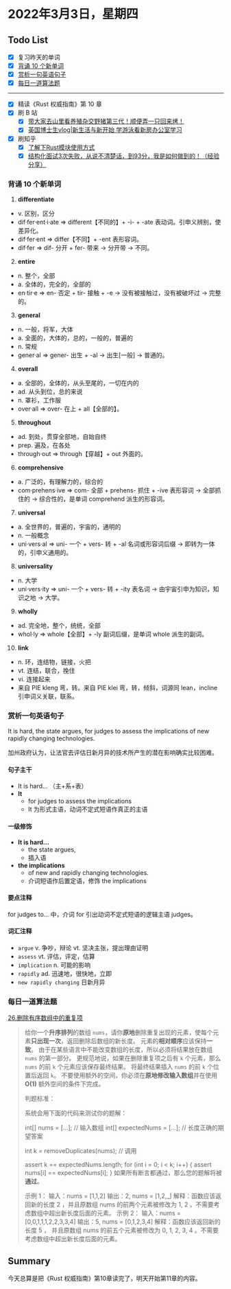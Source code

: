 # 2022年3月3日，星期四
## Todo List

- [x] 复习昨天的单词
- [x] [背诵 10 个新单词](#背诵-10-个新单词)
- [x] [赏析一句英语句子](#赏析一句英语句子)
- [x] [每日一道算法题](#每日一道算法题)
--------
- [x] 精读《Rust 权威指南》第 10 章
- [x] 刷 B 站
  - [x] [带大家去山里看养殖杂交野猪第三代！顺便弄一只回来烤！](https://b23.tv/asqoLc4)
  - [x] [英国博士生vlog|新生活与新开始 学游泳看新房办公室学习](https://b23.tv/fUxmYsz)
- [x] 刷知乎
  - [x] [了解下Rust模块使用方式](https://zhuanlan.zhihu.com/p/474899358)
  - [x] [结构化面试3次失败，从说不清楚话，到93分，我是如何做到的！（经验分享）](https://zhuanlan.zhihu.com/p/373103164)

### 背诵 10 个新单词

1. **differentiate**
  - v. 区别，区分
  - dif·fer·ent·i·ate => different【不同的】+ -i- + -ate 表动词。引申义辨别，使差异化。
  - dif·fer·ent => differ【不同】+ -ent 表形容词。
  - dif·fer => dif- 分开 + fer- 带来 → 分开带 → 不同。

2. **entire**
  - n. 整个，全部
  - a. 全体的，完全的，全部的
  - en·tir·e => en- 否定 + tir- 接触 + -e → 没有被接触过，没有被破坏过 → 完整的。

3. **general**
  - n. 一般，将军，大体
  - a. 全面的，大体的，总的，一般的，普遍的
  - n. 常规
  - gener·al => gener- 出生 + -al → 出生[一般] → 普通的。

4. **overall**
  - a. 全部的，全体的，从头至尾的，一切在内的
  - ad. 从头到位，总的来说
  - n. 罩衫，工作服
  - over·all => over- 在上 + all【全部的】。

5. **throughout**
  - ad. 到处，贯穿全部地，自始自终
  - prep. 遍及，在各处
  - through·out => through【穿越】+ out 外面的。

6. **comprehensive**
  - a. 广泛的，有理解力的，综合的
  - com·prehens·ive => com- 全部 + prehens- 抓住 + -ive 表形容词 → 全部抓住的 → 综合性的，是单词 comprehend 派生的形容词。

7. **universal**
  - a. 全世界的，普遍的，宇宙的，通明的
  - n. 一般概念
  - uni·vers·al => uni- 一个 + vers- 转 + -al 名词或形容词后缀 → 即转为一体的，引申义通用的。

8. **universality**
  - n. 大学
  - uni·vers·ity => uni- 一个 + vers- 转 + -ity 表名词 → 由宇宙引申为知识，知识之地 → 大学。

9. **wholly**
  - ad. 完全地，整个，统统，全部
  - whol·ly => whole【全部】+ -ly 副词后缀，是单词 whole 派生的副词。

10. **link**
  - n. 环，连结物，链接，火把
  - vt. 连结，联合，挽住
  - vi. 连接起来
  - 来自 PIE kleng 弯，转。来自 PIE klei 弯，转，倾斜，词源同 lean，incline 引申词义关联，联系。


### 赏析一句英语句子

It is hard, the state argues, for judges to assess the implications of new rapidly changing technologies.

加州政府认为，让法官去评估日新月异的技术所产生的潜在影响确实比较困难。

#### 句子主干

- It is hard... （主+系+表）
- **It**
  - for judges to assess the implications
  - It 为形式主语，动词不定式短语作真正的主语

#### 一级修饰

- **It is hard...**
  - the state argues,
  - 插入语
- **the implications**
  - of new and rapidly changing technologies.
  - 介词短语作后置定语，修饰 the implications

#### 要点注释

for judges to... 中，介词 for 引出动词不定式短语的逻辑主语 judges。

#### 词汇注释

- `argue` v. 争吵，辩论 vt. 坚决主张，提出理由证明
- `assess` vt. 评估，评定，估算
- `implication` n. 可能的影响
- `rapidly` ad. 迅速地，很快地，立即
- `new rapidly changing` 日新月异

### 每日一道算法题

[26.删除有序数组中的重复项](https://leetcode-cn.com/problems/remove-duplicates-from-sorted-array)

> 给你一个**升序排列**的数组 `nums`，请你**原地**删除重复出现的元素，使每个元素**只出现一次**，返回删除后数组的新长度。
> 元素的**相对顺序**应该保持**一致**。
> 由于在某些语言中不能改变数组的长度，所以必须将结果放在数组 `nums` 的第一部分。
> 更规范地说，如果在删除重复项之后有 `k` 个元素，那么 `nums` 的前 `k` 个元素应该保存最终结果。
> 将最终结果插入 `nums` 的前 `k` 个位置后返回 `k`。
> 不要使用额外的空间，你必须在**原地修改输入数组**并在使用 **O(1)** 额外空间的条件下完成。
> 
> 判题标准：
> 
> 系统会用下面的代码来测试你的题解：
> 
> int[] nums = [...]; // 输入数组
> int[] expectedNums = [...]; // 长度正确的期望答案
> 
> int k = removeDuplicates(nums); // 调用
> 
> assert k == expectedNums.length;
> for (int i = 0; i < k; i++) {
>     assert nums[i] == expectedNums[i];
> }
> 如果所有断言都通过，那么您的题解将被**通过**。
> 
> 示例 1：
> 输入：nums = [1,1,2]
> 输出：2, nums = [1,2,_]
> 解释：函数应该返回新的长度 2 ，并且原数组 nums 的前两个元素被修改为 1, 2 。不需要考虑数组中超出新长度后面的元素。
> 示例 2：
> 输入：nums = [0,0,1,1,1,2,2,3,3,4]
> 输出：5, nums = [0,1,2,3,4]
> 解释：函数应该返回新的长度 5 ， 并且原数组 nums 的前五个元素被修改为 0, 1, 2, 3, 4 。不需要考虑数组中超出新长度后面的元素。

## Summary

今天总算是把《Rust 权威指南》第10章读完了，明天开始第11章的内容。
